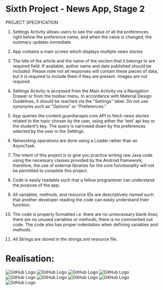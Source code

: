 # Sixth Project - News App, Stage 2

PROJECT SPECIFICATION
1. Settings Activity allows users to see the value of all the preferences right below the preference name, and when the value is changed, the summary updates immediate.

2. App contains a main screen which displays multiple news stories

3. The title of the article and the name of the section that it belongs to are required field. 
If available, author name and date published should be included. Please note not all responses will contain these pieces of data, but it is required to include them if they are present. Images are not required.

4. Settings Activity is accessed from the Main Activity via a Navigation Drawer or from the toolbar menu. In accordance with Material Design Guidelines, it should be reached via the "Settings" label. Do not use synonyms such as "Options" or "Preferences."

5. App queries the content.guardianapis.com API to fetch news stories related to the topic chosen by the user, using either the ‘test’ api key or the student’s key. The query is narrowed down by the preferences selected by the user in the Settings.

6. Networking operations are done using a Loader rather than an AsyncTask.

7. The intent of this project is to give you practice writing raw Java code using the necessary classes provided by the Android framework; therefore, the use of external libraries for the core functionality will not be permitted to complete this project.

8. Code is easily readable such that a fellow programmer can understand the purpose of the app.

9. All variables, methods, and resource IDs are descriptively named such that another developer reading the code can easily understand their function.

10. The code is properly formatted i.e. there are no unnecessary blank lines; there are no unused variables or methods; there is no commented out code. The code also has proper indentation when defining variables and methods.

11. All Strings are stored in the strings.xml resource file.


# Realisation:


![GitHub Logo](Screenshots/screen1.png)  ![GitHub Logo](Screenshots/screen2.png)  ![GitHub Logo](Screenshots/screen3.png)  ![GitHub Logo](Screenshots/screen4.png)  ![GitHub Logo](Screenshots/screen5.png)  ![GitHub Logo](Screenshots/screen6.png)   ![GitHub Logo](Screenshots/screen7.png)   ![GitHub Logo](Screenshots/screen8.png)   ![GitHub Logo](Screenshots/screen9.png)  
  
